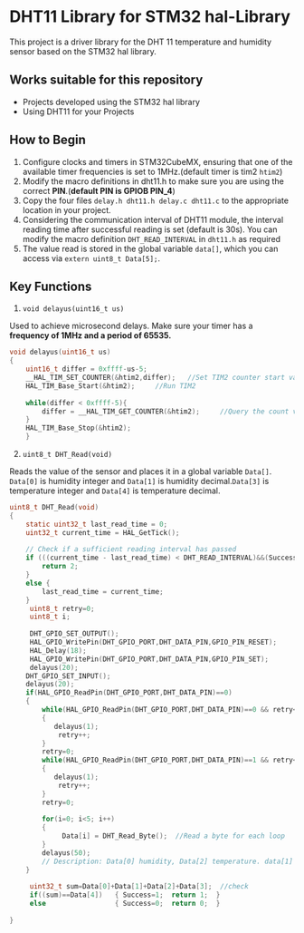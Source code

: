 #  DHT11 Library for STM32 hal-Library

This project is a driver library for the DHT 11 temperature and humidity sensor based on the STM32 hal library.

## Works suitable for this repository

- Projects developed using the STM32 hal library
- Using DHT11 for your Projects

## How to Begin

1. Configure clocks and timers in STM32CubeMX, ensuring that one of the available timer frequencies is set to $1\mathrm{MHz}$.(default timer is tim2  `htim2`)
2. Modify the macro definitions in dht11.h to make sure you are using the correct **PIN**.(**default PIN is GPIOB PIN_4**)
3. Copy the four files `delay.h dht11.h delay.c dht11.c` to the appropriate location in your project.
4. Considering the communication interval of DHT11 module, the interval reading time after successful reading is set (default is 30s). You can modify the macro definition `DHT_READ_INTERVAL` in `dht11.h` as required
5. The value read is stored in the global variable `data[]`, which you can access via `extern uint8_t Data[5];`.

## Key Functions

1. `void delayus(uint16_t us)`

Used to achieve microsecond delays. Make sure your timer has a **frequency of $1\mathrm{MHz}$ and a period of $65535$.**

```c
void delayus(uint16_t us)
{
    uint16_t differ = 0xffff-us-5;				
	__HAL_TIM_SET_COUNTER(&htim2,differ);	//Set TIM2 counter start value
	HAL_TIM_Base_Start(&htim2);		//Run TIM2	
	
	while(differ < 0xffff-5){	
		differ = __HAL_TIM_GET_COUNTER(&htim2);		//Query the count value of the counter
	}
	HAL_TIM_Base_Stop(&htim2);
    }
```

2. `uint8_t DHT_Read(void)`

Reads the value of the sensor and places it in a global variable `Data[]`.  `Data[0]` is humidity integer and `Data[1]` is humidity decimal.`Data[3]` is temperature integer and `Data[4]` is temperature decimal.

```c
uint8_t DHT_Read(void)
{
    static uint32_t last_read_time = 0;
    uint32_t current_time = HAL_GetTick();
    
    // Check if a sufficient reading interval has passed
    if (((current_time - last_read_time) < DHT_READ_INTERVAL)&&(Success==1)) {
        return 2; 
    }
    else {
        last_read_time = current_time;
    }
	 uint8_t retry=0;
	 uint8_t i;
		
	 DHT_GPIO_SET_OUTPUT();    
	 HAL_GPIO_WritePin(DHT_GPIO_PORT,DHT_DATA_PIN,GPIO_PIN_RESET);   
	 HAL_Delay(18);
	 HAL_GPIO_WritePin(DHT_GPIO_PORT,DHT_DATA_PIN,GPIO_PIN_SET);   
	 delayus(20);
	DHT_GPIO_SET_INPUT();
	delayus(20);
	if(HAL_GPIO_ReadPin(DHT_GPIO_PORT,DHT_DATA_PIN)==0) 
	{
		while(HAL_GPIO_ReadPin(DHT_GPIO_PORT,DHT_DATA_PIN)==0 && retry<100)  
		{
		   delayus(1);
			retry++;
		}
		retry=0;
		while(HAL_GPIO_ReadPin(DHT_GPIO_PORT,DHT_DATA_PIN)==1 && retry<100) 
		{
		   delayus(1);
			retry++;
		}
		retry=0;
		
		for(i=0; i<5; i++)
		{
			 Data[i] = DHT_Read_Byte();  //Read a byte for each loop
		}
		delayus(50);
		// Description: Data[0] humidity, Data[2] temperature. data[1] and data[3] are decimal places of 0 and         //              2 respectively. data[4] is used for checksum.
	}
	
	 uint32_t sum=Data[0]+Data[1]+Data[2]+Data[3];  //check
	 if((sum)==Data[4])   { Success=1;  return 1;  }
	 else                 { Success=0;  return 0;  }
	
}
```

